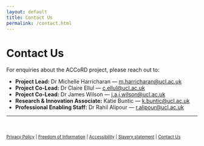 ```yaml
---
layout: default
title: Contact Us
permalink: /contact.html
---
```


# Contact Us

For enquiries about the ACCoRD project, please reach out to:

- **Project Lead:** Dr Michelle Harricharan — [m.harricharan@ucl.ac.uk](mailto:m.harricharan@ucl.ac.uk)
- **Project Co-Lead:** Dr Claire Ellul — [c.ellul@ucl.ac.uk](mailto:c.ellul@ucl.ac.uk)
- **Project Co-Lead:** Dr James Wilson — [j.a.j.wilson@ucl.ac.uk](mailto:j.a.j.wilson@ucl.ac.uk)
- **Research & Innovation Associate:** Katie Buntic — [k.buntic@ucl.ac.uk](mailto:k.buntic@ucl.ac.uk)
- **Professional Enabling Staff:** Dr Rahil Alipour — [r.alipour@ucl.ac.uk](mailto:r.alipour@ucl.ac.uk)

---

<footer style="margin-top:3rem; font-size:0.7rem;">
  <a href="./privacy.html">Privacy Policy</a> |
  <a href="https://www.ucl.ac.uk/foi">Freedom of Information</a> |
  <a href="https://www.ucl.ac.uk/accessibility">Accessibility</a> |
  <a href="https://www.ucl.ac.uk/commercial-procurement/modern-day-slavery-statement">Slavery statement</a> |
  <a href="./contact.html"> Contact Us</a>
</footer>